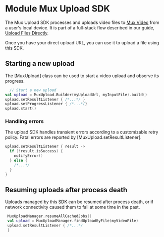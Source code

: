 # Module Mux Upload SDK

The Mux Upload SDK processes and uploads video files to [Mux Video](https://www.mux.com/) from a
user's local
device. It is part of a full-stack flow described in our
guide, [Upload Files Directly](https://docs.mux.com/guides/video/upload-files-directly).

Once you have your direct upload URL, you can use it to upload a file using this SDK.

## Starting a new upload

The [MuxUpload] class can be used to start a video upload and observe its progress.

```kotlin
  // Start a new upload
val upload = MuxUpload.Builder(myUploadUrl, myInputFile).build()
upload.setResultListener { /*...*/ }
upload.setProgressListener { /*...*/}
upload.start()
```

### Handling errors

The upload SDK handles transient errors according to a customizable retry policy. Fatal errors are
reported by [MuxUpload.setResultListener]. 

```kotlin
upload.setResultListener { result ->
  if (!result.isSuccess) {
    notifyError()
  } else {
    /*...*/
  }
}
```

## Resuming uploads after process death

Uploads managed by this SDK can be resumed after process death, or if network connectivity caused 
them to fail at some time in the past.
```kotlin
 MuxUploadManager.resumeAllCachedJobs()
 val upload = MuxUploadManager.findUploadByFile(myVideoFile)
 upload.setResultListener { /*...*/
 }
```

